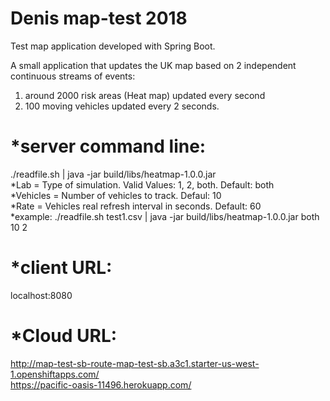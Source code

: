 # Denis map-test 2018
Test map application developed with Spring Boot.

A small application that updates the UK map based on 2 independent continuous streams of events: 
1) around 2000 risk areas (Heat map) updated every second 
2) 100 moving vehicles updated every 2 seconds.

*server command line:
=====================
./readfile.sh <heatmapfile> | java -jar build/libs/heatmap-1.0.0.jar <lab> <vehicles> <rate> 
<br>*Lab = Type of simulation. Valid Values: 1, 2, both. Default: both
<br>*Vehicles = Number of vehicles to track. Defaul: 10
<br>*Rate = Vehicles real refresh interval in seconds. Default: 60
<br>*example: ./readfile.sh test1.csv | java -jar build/libs/heatmap-1.0.0.jar both 10 2

*client URL:
============
localhost:8080

*Cloud URL:
===========
http://map-test-sb-route-map-test-sb.a3c1.starter-us-west-1.openshiftapps.com/
<br>https://pacific-oasis-11496.herokuapp.com/




